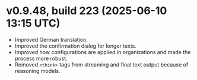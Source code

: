 # v0.9.48, build 223 (2025-06-10 13:15 UTC)
- Improved German translation.
- Improved the confirmation dialog for longer texts.
- Improved how configurations are applied in organizations and made the process more robust.
- Removed `<think>` tags from streaming and final text output because of reasoning models.